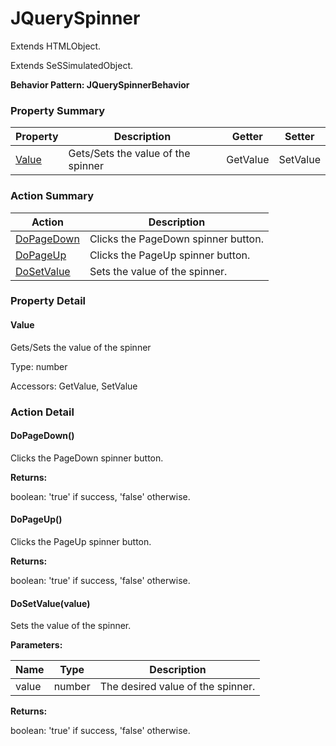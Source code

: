 # JQuerySpinner

Extends HTMLObject.

Extends SeSSimulatedObject.





**Behavior Pattern: JQuerySpinnerBehavior**


<!-- ============================== property summary ========================== -->

	

### Property Summary

| **Property** | **Description** | **Getter** | **Setter** |
| ------------ | --------------- | ---------- | ---------- |
| [Value](#Value) | Gets/Sets the value of the spinner | GetValue | SetValue |



	
<!-- ============================== action summary ========================== -->



### Action Summary

|  **Action** | **Description** | 
| ----------- | --------------- |
|	[DoPageDown](#DoPageDown) | Clicks the PageDown spinner button. |
|	[DoPageUp](#DoPageUp) | Clicks the PageUp spinner button. |
|	[DoSetValue](#DoSetValue) | Sets the value of the spinner. |




<!-- ============================== property detail ========================== -->
	
### Property Detail
		
<a name="Value"></a>
#### Value


Gets/Sets the value of the spinner

			
	
			
Type: number
			
			
Accessors: GetValue, SetValue
			
		
	
	
<!-- ============================== action detail ========================== -->
	
### Action Detail
		
<a name="DoPageDown"></a>    
#### DoPageDown()

Clicks the PageDown spinner button.




**Returns:**

boolean: 'true' if success, 'false' otherwise.




<a name="DoPageUp"></a>    
#### DoPageUp()

Clicks the PageUp spinner button.




**Returns:**

boolean: 'true' if success, 'false' otherwise.




<a name="DoSetValue"></a>    
#### DoSetValue(value)

Sets the value of the spinner.


**Parameters:**

|	**Name** | **Type** | **Description** |
| ---------- | -------- | --------------- |
| value | number |	The desired value of the spinner. |




**Returns:**

boolean: 'true' if success, 'false' otherwise.




	

